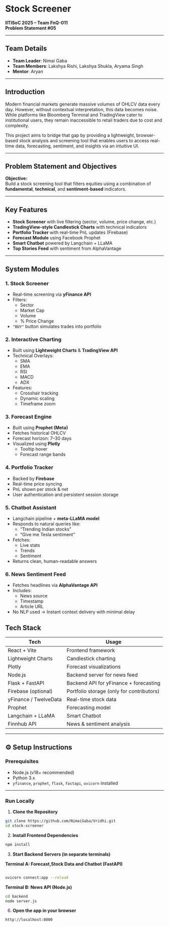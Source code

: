# Stock Screener

**IITISoC 2025 – Team FnQ-011**  
**Problem Statement #05**

---

## Team Details

- **Team Leader**: Nimai Gaba  
- **Team Members**: Lakshya Rishi, Lakshya Shukla, Aryama Singh  
- **Mentor**: Aryan

---

## Introduction

Modern financial markets generate massive volumes of OHLCV data every day. However, without contextual interpretation, this data becomes noise. While platforms like Bloomberg Terminal and TradingView cater to institutional users, they remain inaccessible to retail traders due to cost and complexity.

This project aims to bridge that gap by providing a lightweight, browser-based stock analysis and screening tool that enables users to access real-time data, forecasting, sentiment, and insights via an intuitive UI.

---

## Problem Statement and Objectives

**Objective:**  
Build a stock screening tool that filters equities using a combination of **fundamental**, **technical**, and **sentiment-based** indicators.

---

## Key Features

-  **Stock Screener** with live filtering (sector, volume, price change, etc.)
-  **TradingView-style Candlestick Charts** with technical indicators
-  **Portfolio Tracker** with real-time PnL updates (Firebase)
-  **Forecast Module** using Facebook Prophet
-  **Smart Chatbot** powered by Langchain + LLaMA
-  **Top Stories Feed** with sentiment from AlphaVantage

---

## System Modules

### 1.  Stock Screener
- Real-time screening via **yFinance API**
- Filters:
  - Sector
  - Market Cap
  - Volume
  - % Price Change
- `"BUY"` button simulates trades into portfolio

### 2. Interactive Charting
- Built using **Lightweight Charts** & **TradingView API**
- Technical Overlays:
  - SMA
  - EMA
  - RSI
  - MACD
  - ADX
- Features:
  - Crosshair tracking
  - Dynamic scaling
  - Timeframe zoom

### 3.  Forecast Engine
- Built using **Prophet (Meta)**
- Fetches historical OHLCV
- Forecast horizon: 7–30 days
- Visualized using **Plotly**
  - Tooltip hover
  - Forecast range bands

### 4. Portfolio Tracker
- Backed by **Firebase**
- Real-time price syncing
- PnL shown per stock & net
- User authentication and persistent session storage

### 5. Chatbot Assistant
- Langchain pipeline + **meta-LLaMA model**
- Responds to natural queries like:
  - “Trending Indian stocks”
  - “Give me Tesla sentiment”
- Fetches:
  - Live stats
  - Trends
  - Sentiment
- Returns clean, human-readable answers

### 6.  News Sentiment Feed
- Fetches headlines via **AlphaVantage API**
- Includes:
  - News source
  - Timestamp
  - Article URL
- No NLP used → Instant context delivery with minimal delay

## Tech Stack

| Tech                  | Usage                                 |
|-----------------------|----------------------------------------|
| React + Vite          | Frontend framework                     |
| Lightweight Charts    | Candlestick charting                   |
| Plotly                | Forecast visualizations                |
| Node.js               | Backend server for news feed           |
| Flask + FastAPI       | Backend API for yFinance + forecasting |
| Firebase (optional)   | Portfolio storage (only for contributors) |
| yFinance / TwelveData| Real-time stock data                   |
| Prophet               | Forecasting model                      |
| Langchain + LLaMA     | Smart Chatbot                          |
| Finnhub API           | News & sentiment analysis              |

---

## ⚙️ Setup Instructions

### Prerequisites

- Node.js (v18+ recommended)  
- Python 3.x  
- `yfinance`, `prophet`, `flask`, `fastapi`, `uvicorn` installed  

---

###  Run Locally

1. **Clone the Repository**

```bash
git clone https://github.com/NimaiGaba/Vridhi.git
cd stock-screener
```

2. **Install Frontend Dependencies**

```bash
npm install
```

3. **Start Backend Servers (in separate terminals)**

**Terminal A: Forecast,Stock Data and Chatbot (FastAPI)**

```bash

uvicorn connect:app --reload
```

**Terminal B: News API (Node.js)**

```bash
cd backend
node server.js
```

6. **Open the app in your browser**

```bash
http://localhost:8000
```
